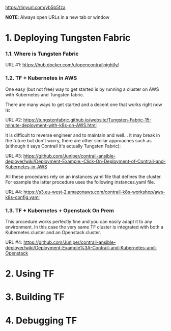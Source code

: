 https://tinyurl.com/yb5b5fza

**NOTE**: Always open URLs in a new tab or window

# 1. Deploying Tungsten Fabric

### 1.1. Where is Tungsten Fabric

URL #1: https://hub.docker.com/u/opencontrailnightly/

### 1.2. TF + Kubernetes in AWS

One easy (but not free) way to get started is by running a cluster on AWS with Kubernetes and Tungsten fabric.

There are many ways to get started and a decent one that works right now is:

URL #2: https://tungstenfabric.github.io/website/Tungsten-Fabric-15-minute-deployment-with-k8s-on-AWS.html

It is difficult to reverse engineer and to maintain and well... it may break in the future but don't worry, there are other similar approaches such as (although it says Contrail it's actually Tungsten Fabric):

URL #3: https://github.com/Juniper/contrail-ansible-deployer/wiki/Deployment-Example:-Click-On-Deployment-of-Contrail-and-Kubernetes-in-AWS

All these procedures rely on an instances.yaml file that defines the cluster. For example the latter procedure uses the following instances.yaml file.

URL #4: https://s3.eu-west-2.amazonaws.com/contrail-k8s-workshop/aws-k8s-config.yaml

### 1.3. TF + Kubernetes + Openstack On Prem

This procedure works perfectly fine and you can easily adapt it to any environment. In this case the very same TF cluster is integrated with both a Kubernetes cluster and an Openstack cluster.

URL #4: https://github.com/Juniper/contrail-ansible-deployer/wiki/Deployment-Example%3A-Contrail-and-Kubernetes-and-Openstack



# 2. Using TF
# 3. Building TF
# 4. Debugging TF

